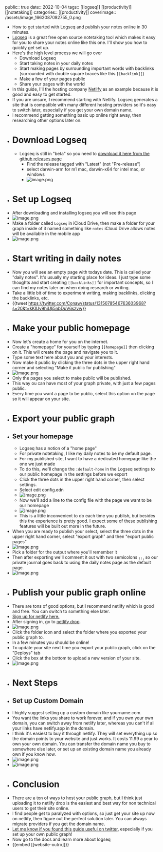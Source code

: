 public:: true
date:: 2022-10-04
tags:: [[logseq]] [[productivity]] [[notetaking]] 
categories:: [[productivity]] 
coverimage:: /assets/image_1662087082755_0.png

- How to get started with Logseq and publish your notes online in 30 minutes.
- [Logseq](https://logseq.com/) is a great free open source notetaking tool which makes it easy for you to share your notes online like this one. I'll show you how to quickly get set up.
- Here's the high level process we will go over
	- Download Logseq
	- Start taking notes in your daily notes
	- Start making pages by surrounding important words with backlinks (surrounded with double square braces like this `[[backlink]]`)
	- Make a few of your pages public
	- Share your pages with the world
- In this guide, I'll the hosting company [Netlify](https://netlify.com/) as an example because it is good and easy to get started.
- If you are unsure, I recommend starting with Netlify. Logseq generates a site that is compatible with many different hosting providers so it's easy to switch later, especially if you get your own domain name.
- I recommend getting something basic up online right away, then researching other options later on.
- # Download Logseq
	- Logseq is still in "beta" so you need to [download it here from the github releases page](https://github.com/logseq/logseq/releases)
		- Find the release tagged with "Latest" (not "Pre-release")
		- select darwin-arm for m1 mac, darwin-x64 for intel mac, or windows
		- ![image.png](../assets/image_1662087068660_0.png)
- # Set up Logseq
- After downloading and installing logseq you will see this page
- ![image.png](../assets/image_1662087082755_0.png)
- Make a folder called `Logseq` in iCloud Drive, then make a folder for your graph inside of it named something like `notes` iCloud Drive allows notes will be available in the mobile app
- ![image.png](../assets/image_1662087093541_0.png)
- # Start writing in daily notes
- Now you will see an empty page with todays date. This is called your "daily notes". It's usually my starting place for ideas. I just type some thoughts and start creating `[[backlinks]]` for important concepts, so I can find my notes later on when doing research or writing.
- Take a little bit of time to experiment writing, making backlinks, clicking the backlinks, etc.
- {{tweet https://twitter.com/Conaw/status/1315078546763603968?s=20&t=kKIUv9hiUIj5nbDuV6szvw}}
- # Make your public homepage
- Now let's create a home for you on the internet.
- Create a "homepage" for yourself by typing `[[homepage]]` then clicking on it. This will create the page and navigate you to it.
- Type some text here about you and your interests.
- Now make it public by clicking the three dots in the upper right hand corner and selecting "Make it public for publishing"
- ![image.png](../assets/image_1662087105153_0.png)
- Only the pages you select to make public will be published.
- This way ou can have most of your graph private, with just a few pages public.
- Every time you want a page to be public, select this option on the page so it will appear on your site.
- # Export your public graph
- ## Set your homepage
	- Logseq has a notion of a "home page"
	- For private notetaking, I like my daily notes to be my default page.
	- For my published site, I want to have a dedicated homepage like the one we just made
	- To do this, we'll change the `:default-home` in the Logseq settings to our public homepage in the settings before we export
	- Click the three dots in the upper right hand corner, then select settings.
	- Select edit config.edn
	- ![image.png](../assets/image_1662087114284_0.png)
	- Now we'll add a line to the config file with the page we want to be our homepage
	- ![image.png](../assets/image_1662087124359_0.png)
	- This is a little inconvenient to do each time you publish, but besides this the experience is pretty good. I expect some of these publishing features will be built out more in the future.
- When you are ready to publish your select, select the three dots in the upper right hand corner, select "export graph" and then "export public pages"
- ![image.png](../assets/image_1662087133034_0.png)
- Pick a folder for the output where you'll remember it
- Then after exporting we'll comment it out with two semicolons `;;`, so our private journal goes back to using the daily notes page as the default page.
- ![image.png](../assets/image_1662087142333_0.png)
- # Publish your public graph online
- There are tons of good options, but I recommend netlify which is good and free. You can switch to something else later.
- [Sign up for netlify here.](https://app.netlify.com/signup)
- After signing in, go to [netlify drop](https://app.netlify.com/drop).
- ![image.png](../assets/image_1662087153089_0.png)
- Click the folder icon and select the folder where you exported your public graph to.
- In a few minutes you should be online!
- To update your site next time you export your public graph, click on the "Deploys" tab
- Click the box at the bottom to upload a new version of your site.
- ![image.png](../assets/image_1662087164166_0.png)
- # Next Steps
- ## Set up Custom Domain
- I highly suggest setting up a custom domain like yourname.com.
- You want the links you share to work forever, and if you own your own domain, you can switch away from netlify later, whereas you can't if all your links have netlify.app in the domain.
- I think it's easiest to buy it through netlify. They will set everything up so the domain points to your website and just works. It costs 11.99 a year to own your own domain. You can transfer the domain name you buy to somewhere else later, or set up an existing domain name you already own if you know how.
- ![image.png](../assets/image_1662087175738_0.png)
- ![image.png](../assets/image_1662087184888_0.png)
- # Conclusion
- There are a ton of ways to host your public graph, but I think just uploading it to netlify drop is the easiest and best way for non technical users to get their site online.
- I find people get to paralyzed with options, so just get your site up now on netlify, then figure out the perfect solution later. You can always migrate providers if you get the domain name.
- [Let me know if you found this guide useful on twitter](https://twitter.com/Bsunter),  especially if you set up your own public graph!
- Now go to the docs and learn more about logseq
- {{embed [[website-outro]]}}